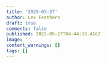 ```yaml
---
title: '2025-05-27'
author: Lex Feathers
draft: true
comments: false
published: 2025-05-27T04:44:15.416Z
image: ''
content_warnings: []
tags: []
---
```


